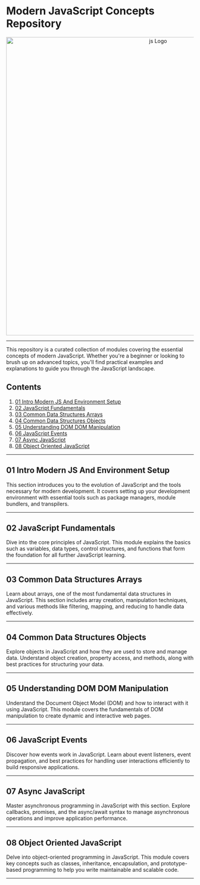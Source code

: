 # Modern JavaScript Concepts Repository

<div align="center">
  <a href="https://developer.mozilla.org/en-US/docs/Web/JavaScript/">
    <img src="https://encrypted-tbn0.gstatic.com/images?q=tbn:ANd9GcSqyabpIWofFSuRCaFMchUGW2Vk3U_0yveDzA&s" alt="js Logo" style="width: 800px;">
  </a>
</div>

---

This repository is a curated collection of modules covering the essential concepts of modern JavaScript. Whether you're a beginner or looking to brush up on advanced topics, you'll find practical examples and explanations to guide you through the JavaScript landscape.

## Contents

1. [01 Intro Modern JS And Environment Setup](01_Intro_Modern_JS_And_Enviroment_Setup)
2. [02 JavaScript Fundamentals](02_JavaScript_Fundamentals)
3. [03 Common Data Structures Arrays](03_Common_Data_Structures_Arrays)
4. [04 Common Data Structures Objects](04_Common_Data_Structures_Objects)
5. [05 Understanding DOM DOM Manipulation](05_Understanding_DOM_DOM_Manipulation)
6. [06 JavaScript Events](06_JavaScript_Events)
7. [07 Async JavaScript](07_Async_JavaScript)
8. [08 Object Oriented JavaScript](08_Object_Oriented_JavaScript)

---

## 01 Intro Modern JS And Environment Setup

This section introduces you to the evolution of JavaScript and the tools necessary for modern development. It covers setting up your development environment with essential tools such as package managers, module bundlers, and transpilers.

---

## 02 JavaScript Fundamentals

Dive into the core principles of JavaScript. This module explains the basics such as variables, data types, control structures, and functions that form the foundation for all further JavaScript learning.

---

## 03 Common Data Structures Arrays

Learn about arrays, one of the most fundamental data structures in JavaScript. This section includes array creation, manipulation techniques, and various methods like filtering, mapping, and reducing to handle data effectively.

---

## 04 Common Data Structures Objects

Explore objects in JavaScript and how they are used to store and manage data. Understand object creation, property access, and methods, along with best practices for structuring your data.

---

## 05 Understanding DOM DOM Manipulation

Understand the Document Object Model (DOM) and how to interact with it using JavaScript. This module covers the fundamentals of DOM manipulation to create dynamic and interactive web pages.

---

## 06 JavaScript Events

Discover how events work in JavaScript. Learn about event listeners, event propagation, and best practices for handling user interactions efficiently to build responsive applications.

---

## 07 Async JavaScript

Master asynchronous programming in JavaScript with this section. Explore callbacks, promises, and the async/await syntax to manage asynchronous operations and improve application performance.

---

## 08 Object Oriented JavaScript

Delve into object-oriented programming in JavaScript. This module covers key concepts such as classes, inheritance, encapsulation, and prototype-based programming to help you write maintainable and scalable code.

---